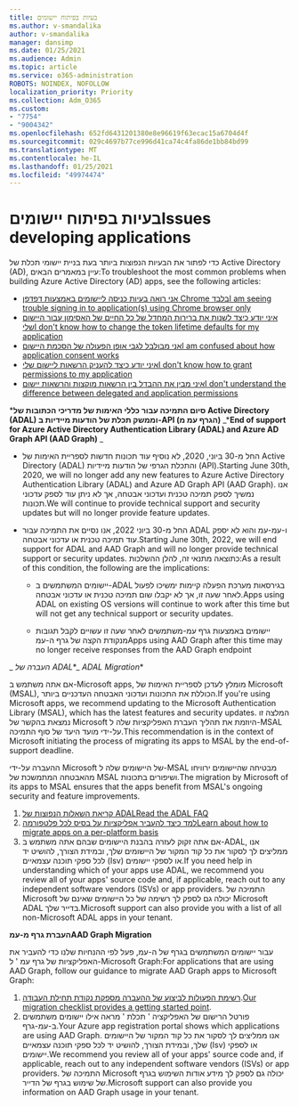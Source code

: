```yaml
---
title: בעיות בפיתוח יישומים
ms.author: v-smandalika
author: v-smandalika
manager: dansimp
ms.date: 01/25/2021
ms.audience: Admin
ms.topic: article
ms.service: o365-administration
ROBOTS: NOINDEX, NOFOLLOW
localization_priority: Priority
ms.collection: Adm_O365
ms.custom:
- "7754"
- "9004342"
ms.openlocfilehash: 652fd6431201380e8e96619f63ecac15a6704d4f
ms.sourcegitcommit: 029c4697b77ce996d41ca74c4fa86de1bb84bd99
ms.translationtype: MT
ms.contentlocale: he-IL
ms.lasthandoff: 01/25/2021
ms.locfileid: "49974474"
---
```

# <a name="issues-developing-applications"></a><span data-ttu-id="4880b-102">בעיות בפיתוח יישומים</span><span class="sxs-lookup"><span data-stu-id="4880b-102">Issues developing applications</span></span>

<span data-ttu-id="4880b-103">כדי לפתור את הבעיות הנפוצות ביותר בעת בניית יישומי תכלת של Active Directory (AD), עיין במאמרים הבאים:</span><span class="sxs-lookup"><span data-stu-id="4880b-103">To troubleshoot the most common problems when building Azure Active Directory (AD) apps, see the following articles:</span></span>

- [<span data-ttu-id="4880b-104">אני רואה בעיות כניסה ליישומים באמצעות דפדפן Chrome בלבד</span><span class="sxs-lookup"><span data-stu-id="4880b-104">I am seeing trouble signing in to application(s) using Chrome browser only</span></span>](https://docs.microsoft.com/office365/troubleshoot/miscellaneous/chrome-behavior-affects-applications) 
- [<span data-ttu-id="4880b-105">איני יודע כיצד לשנות את ברירות המחדל של כל החיים של האסימון עבור היישום שלי</span><span class="sxs-lookup"><span data-stu-id="4880b-105">I don't know how to change the token lifetime defaults for my application</span></span>](https://docs.microsoft.com/azure/active-directory/develop/registration-config-change-token-lifetime-how-to) 
- [<span data-ttu-id="4880b-106">אני מבולבל לגבי אופן הפעולה של הסכמת היישום</span><span class="sxs-lookup"><span data-stu-id="4880b-106">I am confused about how application consent works</span></span>](https://docs.microsoft.com/azure/active-directory/application-dev-consent-framework) 
- [<span data-ttu-id="4880b-107">איני יודע כיצד להעניק הרשאות ליישום שלי</span><span class="sxs-lookup"><span data-stu-id="4880b-107">I don't know how to grant permissions to my application</span></span>](https://docs.microsoft.com/azure/active-directory/manage-apps/configure-user-consent) 
- [<span data-ttu-id="4880b-108">איני מבין את ההבדל בין הרשאות מוקצות והרשאות יישום</span><span class="sxs-lookup"><span data-stu-id="4880b-108">I don't understand the difference between delegated and application permissions</span></span>](https://docs.microsoft.com/azure/active-directory/develop/delegated-and-app-perms)

<span data-ttu-id="4880b-109">\***סיום התמיכה עבור כללי האימות של מדריכי הכתובות של Active Directory (ADAL) וממשק תכלת של הודעות מיידיות ב-API (הגרף עמ מ)** _</span><span class="sxs-lookup"><span data-stu-id="4880b-109">\***End of support for Azure Active Directory Authentication Library (ADAL) and Azure AD Graph API (AAD Graph)** _</span></span>

- <span data-ttu-id="4880b-110">החל מ-30 ביוני, 2020, לא נוסיף עוד תכונות חדשות לספריית האימות של Active Directory (ADAL) והתכלת הגרפי של הודעות מיידיות (API).</span><span class="sxs-lookup"><span data-stu-id="4880b-110">Starting June 30th, 2020, we will no longer add any new features to Azure Active Directory Authentication Library (ADAL) and Azure AD Graph API (AAD Graph).</span></span> <span data-ttu-id="4880b-111">אנו נמשיך לספק תמיכה טכנית ועדכוני אבטחה, אך לא ניתן עוד לספק עדכוני תכונות.</span><span class="sxs-lookup"><span data-stu-id="4880b-111">We will continue to provide technical support and security updates but will no longer provide feature updates.</span></span>

- <span data-ttu-id="4880b-112">החל מ-30 ביוני 2022, אנו נסיים את התמיכה עבור ADAL ו-עמ-עמ והוא לא יספק עוד תמיכה טכנית או עדכוני אבטחה.</span><span class="sxs-lookup"><span data-stu-id="4880b-112">Starting June 30th, 2022, we will end support for ADAL and AAD Graph and will no longer provide technical support or security updates.</span></span> <span data-ttu-id="4880b-113">כתוצאה מתנאי זה, להלן ההשלכות:</span><span class="sxs-lookup"><span data-stu-id="4880b-113">As a result of this condition, the following are the implications:</span></span>

    - <span data-ttu-id="4880b-114">יישומים המשתמשים ב-ADAL בגירסאות מערכת הפעלה קיימות ימשיכו לפעול לאחר שעה זו, אך לא יקבלו שום תמיכה טכנית או עדכוני אבטחה.</span><span class="sxs-lookup"><span data-stu-id="4880b-114">Apps using ADAL on existing OS versions will continue to work after this time but will not get any technical support or security updates.</span></span>

    - <span data-ttu-id="4880b-115">יישומים באמצעות גרף עמ-משתמשים לאחר שעה זו עשויים לקבל תגובות מנקודת הקצה של גרף ה-עמ</span><span class="sxs-lookup"><span data-stu-id="4880b-115">Apps using AAD Graph after this time may no longer receive responses from the AAD Graph endpoint</span></span>

<span data-ttu-id="4880b-116">_ *העברה של ADAL*\*</span><span class="sxs-lookup"><span data-stu-id="4880b-116">_ *ADAL Migration*\*</span></span>

<span data-ttu-id="4880b-117">אם אתה משתמש ב-Microsoft apps, מומלץ לעדכן לספריית האימות של Microsoft (MSAL), הכוללת את התכונות ועדכוני האבטחה העדכניים ביותר.</span><span class="sxs-lookup"><span data-stu-id="4880b-117">If you're using Microsoft apps, we recommend updating to the Microsoft Authentication Library (MSAL), which has the latest features and security updates.</span></span> <span data-ttu-id="4880b-118">המלצה זו נמצאת בהקשר של Microsoft היוזמת את תהליך העברת האפליקציות שלה ל-MSAL על-ידי מועד היעד של סוף התמיכה.</span><span class="sxs-lookup"><span data-stu-id="4880b-118">This recommendation is in the context of Microsoft initiating the process of migrating its apps to MSAL by the end-of-support deadline.</span></span> 

<span data-ttu-id="4880b-119">ההעברה על-ידי Microsoft של היישומים שלה ל-MSAL מבטיחה שהיישומים ירוויחו מהאבטחה המתמשכת של MSAL ושיפורים בתכונות.</span><span class="sxs-lookup"><span data-stu-id="4880b-119">The migration by Microsoft of its apps to MSAL ensures that the apps benefit from MSAL's ongoing security and feature improvements.</span></span>

1. [<span data-ttu-id="4880b-120">קריאת השאלות הנפוצות של ADAL</span><span class="sxs-lookup"><span data-stu-id="4880b-120">Read the ADAL FAQ</span></span>](https://docs.microsoft.com/azure/active-directory/develop/msal-migration#frequently-asked-questions-faq) 
2. [<span data-ttu-id="4880b-121">למד כיצד להעביר אפליקציות על בסיס לכל פלטפורמה</span><span class="sxs-lookup"><span data-stu-id="4880b-121">Learn about how to migrate apps on a per-platform basis</span></span>](https://docs.microsoft.com/azure/active-directory/develop/msal-migration#frequently-asked-questions-faq) 
3. <span data-ttu-id="4880b-122">אם אתה זקוק לעזרה בהבנת היישומים שבהם אתה משתמש ב-ADAL, אנו ממליצים לך לסקור את כל קוד המקור של היישומים שלך, ובמידת הצורך, להושיט יד לכל ספקי תוכנה עצמאיים (Isv) או לספקי יישומים.</span><span class="sxs-lookup"><span data-stu-id="4880b-122">If you need help in understanding which of your apps use ADAL, we recommend you review all of your apps' source code and, if applicable, reach out to any independent software vendors (ISVs) or app providers.</span></span> <span data-ttu-id="4880b-123">התמיכה של Microsoft יכולה גם לספק לך רשימה של כל היישומים שאינם של Microsoft ADAL בדייר שלך.</span><span class="sxs-lookup"><span data-stu-id="4880b-123">Microsoft support can also provide you with a list of all non-Microsoft ADAL apps in your tenant.</span></span>

<span data-ttu-id="4880b-124">**העברת גרף מ-עמ**</span><span class="sxs-lookup"><span data-stu-id="4880b-124">**AAD Graph Migration**</span></span>

<span data-ttu-id="4880b-125">עבור יישומים המשתמשים בגרף של ה-עמ, פעל לפי ההנחיות שלנו כדי להעביר את האפליקציות של גרף עמ ' ל-Microsoft Graph:</span><span class="sxs-lookup"><span data-stu-id="4880b-125">For applications that are using AAD Graph, follow our guidance to migrate AAD Graph apps to Microsoft Graph:</span></span>

1. <span data-ttu-id="4880b-126">[רשימת הפעולות לביצוע של ההעברה מספקת נקודת תחילת העבודה](https://docs.microsoft.com/graph/migrate-azure-ad-graph-planning-checklist).</span><span class="sxs-lookup"><span data-stu-id="4880b-126">[Our migration checklist provides a getting started point](https://docs.microsoft.com/graph/migrate-azure-ad-graph-planning-checklist).</span></span> 
2. <span data-ttu-id="4880b-127">פורטל הרישום של האפליקציה ' תכלת ' מראה אילו יישומים משתמשים ב-עמ-גרף.</span><span class="sxs-lookup"><span data-stu-id="4880b-127">Your Azure app registration portal shows which applications are using AAD Graph.</span></span> <span data-ttu-id="4880b-128">אנו ממליצים לך לסקור את כל קוד המקור של היישומים שלך, ובמידת הצורך, להושיט יד לכל ספקי תוכנה עצמאיים (Isv) או לספקי יישומים.</span><span class="sxs-lookup"><span data-stu-id="4880b-128">We recommend you review all of your apps' source code and, if applicable, reach out to any independent software vendors (ISVs) or app providers.</span></span> <span data-ttu-id="4880b-129">התמיכה של Microsoft יכולה גם לספק לך מידע אודות השימוש בגרף של שימוש בגרף של הדייר.</span><span class="sxs-lookup"><span data-stu-id="4880b-129">Microsoft support can also provide you information on AAD Graph usage in your tenant.</span></span>







